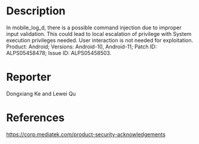 # Description

In mobile_log_d, there is a possible command injection due to improper input validation. This could lead to local escalation of privilege with System execution privileges needed. User interaction is not needed for exploitation. Product: Android; Versions: Android-10, Android-11; Patch ID: ALPS05458478; Issue ID: ALPS05458503.

# Reporter

Dongxiang Ke and Lewei Qu

# References

https://corp.mediatek.com/product-security-acknowledgements